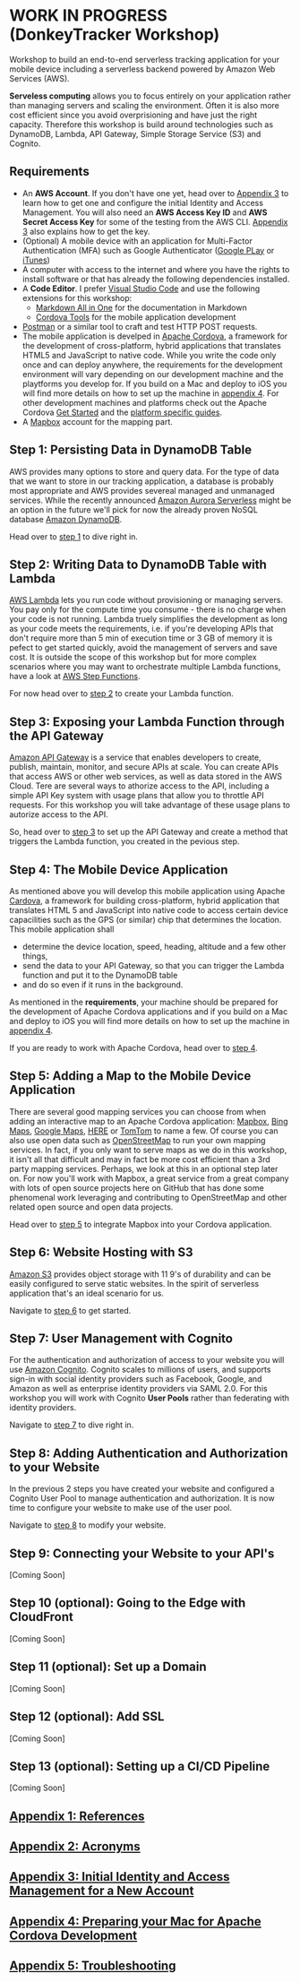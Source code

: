 # WORK IN PROGRESS (DonkeyTracker Workshop)
Workshop to build an end-to-end serverless tracking application for your mobile device including a serverless backend powered by Amazon Web Services (AWS). 

**Serveless computing** allows you to focus entirely on your application rather than managing servers and scaling the environment. Often it is also more cost efficient since you avoid overprisioning and have just the right capacity. Therefore this workshop is build around technologies such as DynamoDB, Lambda, API Gateway, Simple Storage Service (S3) and Cognito.

## Requirements

* An **AWS Account**. If you don't have one yet, head over to [Appendix 3](./Appendix-03) to learn how to get one and configure the initial Identity and Access Management. You will also need an **AWS Access Key ID** and **AWS Secret Access Key** for some of the testing from the AWS CLI. [Appendix 3](./Appendix-03) also explains how to get the key.
* (Optional) A mobile device with an application for Multi-Factor Authentication (MFA) such as Google Authenticator ([Google PLay](https://play.google.com/store/apps/details?id=com.google.android.apps.authenticator2&hl=en) or [iTunes](https://itunes.apple.com/us/app/google-authenticator/id388497605?mt=8))
* A computer with access to the internet and where you have the rights to install software or that has already the following dependencies installed.
* A **Code Editor**. I prefer [Visual Studio Code](https://code.visualstudio.com/) and use the following extensions for this workshop:
    * [Markdown All in One](https://marketplace.visualstudio.com/items?itemName=yzhang.markdown-all-in-one) for the documentation in Markdown
    * [Cordova Tools](https://marketplace.visualstudio.com/items?itemName=vsmobile.cordova-tools) for the mobile application development
* [Postman](https://www.getpostman.com/) or a similar tool to craft and test HTTP POST requests.
* The mobile application is develped in [Apache Cordova](https://cordova.apache.org), a framework for the development of cross-platform, hybrid applications that translates HTML5 and JavaScript to native code. While you write the code only once and can deploy anywhere, the requirements for the development environment will vary depending on our development machine and the playtforms you develop for. If you build on a Mac and deploy to iOS you will find more details on how to set up the machine in [appendix 4](./Appendix-04). For other development machines and platforms check out the Apache Cordova [Get Started](https://cordova.apache.org/#getstarted) and the [platform specific guides](https://cordova.apache.org/docs/en/latest/index.html#develop-for-platforms).
* A [Mapbox](https://www.mapbox.com) account for the mapping part.

## Step 1: Persisting Data in DynamoDB Table

AWS provides many options to store and query data. For the type of data that we want to store in our tracking application, a database is probably most appropriate and AWS provides severeal managed and unmanaged services. While the recently announced [Amazon Aurora Serverless](https://aws.amazon.com/blogs/aws/in-the-works-amazon-aurora-serverless/) might be an option in the future we'll pick for now the already proven NoSQL database [Amazon DynamoDB](https://aws.amazon.com/dynamodb/). 

Head over to [step 1](./Step-01) to dive right in.

## Step 2: Writing Data to DynamoDB Table with Lambda

[AWS Lambda](https://aws.amazon.com/lambda/) lets you run code without provisioning or managing servers. You pay only for the compute time you consume - there is no charge when your code is not running. Lambda truely simplifies the development as long as your code meets the requirements, i.e. if you're developing APIs that don't require more than 5 min of execution time or 3 GB of memory it is pefect to get started quickly, avoid the management of servers and save cost. It is outside the scope of this workshop but for more complex scenarios where you may want to orchestrate multiple Lambda functions, have a look at [AWS Step Functions](https://aws.amazon.com/step-functions).

For now head over to [step 2](./Step-02) to create your Lambda function.

## Step 3: Exposing your Lambda Function through the API Gateway

[Amazon API Gateway](https://aws.amazon.com/api-gateway) is a service that enables developers to create, publish, maintain, monitor, and secure APIs at scale. You can create APIs that access AWS or other web services, as well as data stored in the AWS Cloud. Tere are several ways to athorize access to the API, including a simple API Key system with usage plans that allow you to throttle API requests. For this workshop you will take advantage of these usage plans to autorize access to the API.

So, head over to [step 3](./Step-03) to set up the API Gateway and create a method that triggers the Lambda function, you created in the pevious step.

## Step 4: The Mobile Device Application

As mentioned above you will develop this mobile application using Apache [Cardova](https://cordova.apache.org), a framework for building cross-platform, hybrid application that translates HTML 5 and JavaScript into native code to access certain device capacilities such as the GPS (or similar) chip that determines the location. This mobile application shall

* determine the device location, speed, heading, altitude and a few other things,
* send the data to your API Gateway, so that you can trigger the Lambda function and put it to the DynamoDB table
* and do so even if it runs in the background.

As mentioned in the **requirements**, your machine should be prepared for the development of Apache Cordova applications and if you build on a Mac and deploy to iOS you will find more details on how to set up the machine in [appendix 4](./Appendix-04). 

If you are ready to work with Apache Cordova, head over to [step 4](./Step-04).

## Step 5: Adding a Map to the Mobile Device Application

There are several good mapping services you can choose from when adding an interactive map to an Apache Cordova application: [Mapbox](https://www.mapbox.com/mapbox-gl-js/api/), [Bing Maps](https://www.bing.com/api/maps/sdkrelease/mapcontrol/isdk#overview), [Google Maps](https://developers.google.com/maps/documentation/javascript/), [HERE](https://developer.here.com/) or [TomTom](https://developer.tomtom.com/tomtom-maps-apis-developers) to name a few. Of course you can also use open data such as [OpenStreetMap](https://switch2osm.org/) to run your own mapping services. In fact, if you only want to serve maps as we do in this workshop, it isn't all that difficult and may in fact be more cost efficient than a 3rd party mapping services. Perhaps, we look at this in an optional step later on. For now you'll  work with Mapbox, a great service from a great company with lots of open source projects here on GitHub that has done some phenomenal work leveraging and contributing to OpenStreetMap and other related open source and open data projects. 

Head over to [step 5](./Step-05) to integrate Mapbox into your Cordova application.

## Step 6: Website Hosting with S3

[Amazon S3](https://aws.amazon.com/s3/) provides object storage with 11 9's of durability and can be easily configured to serve static websites. In the spirit of serverless application that's an ideal scenario for us. 

Navigate to [step 6](./Step-06) to get started. 

## Step 7: User Management with Cognito

For the authentication and authorization of access to your website you will use [Amazon Cognito](https://aws.amazon.com/cognito/). Cognito scales to millions of users, and supports sign-in with social identity providers such as Facebook, Google, and Amazon as well as enterprise identity providers via SAML 2.0. For this workshop you will work with Cognito **User Pools** rather than federating with identity providers.

Navigate to [step 7](./Step-07) to dive right in.

## Step 8: Adding Authentication and Authorization to your Website

In the previous 2 steps you have created your website and configured a Cognito User Pool to manage authentication and authorization. It is now time to configure your website to make use of the user pool.

Navigate to [step 8](./Step-08) to modify your website.

## Step 9: Connecting your Website to your API's

[Coming Soon]

## Step 10 (optional): Going to the Edge with CloudFront

[Coming Soon]

## Step 11 (optional): Set up a Domain

[Coming Soon]

## Step 12 (optional): Add SSL

[Coming Soon]

## Step 13 (optional): Setting up a CI/CD Pipeline

[Coming Soon]

## [Appendix 1: References](./Appendix-01)
## [Appendix 2: Acronyms](./Appendix-02)
## [Appendix 3: Initial Identity and Access Management for a New Account](./Appendix-03)
## [Appendix 4: Preparing your Mac for Apache Cordova Development](./Appendix-04)
## [Appendix 5: Troubleshooting](./Appendix-05)